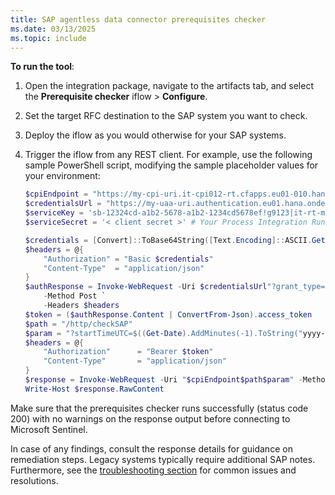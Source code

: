 ```yaml
---
title: SAP agentless data connector prerequisites checker
ms.date: 03/13/2025
ms.topic: include
---
```


<!-- docutune:disable -->

**To run the tool**:

1. Open the integration package, navigate to the artifacts tab, and select the **Prerequisite checker** iflow > **Configure**.
1. Set the target RFC destination to the SAP system you want to check.
1. Deploy the iflow as you would otherwise for your SAP systems.
1. Trigger the iflow from any REST client. For example, use the following sample PowerShell script, modifying the sample placeholder values for your environment:

    ```powershell
    $cpiEndpoint = "https://my-cpi-uri.it-cpi012-rt.cfapps.eu01-010.hana.ondemand.com" # CPI endpoint URL
    $credentialsUrl = "https://my-uaa-uri.authentication.eu01.hana.ondemand.com/oauth/token" # SAP authorization server URL
    $serviceKey = 'sb-12324cd-a1b2-5678-a1b2-1234cd5678ef!g9123|it-rt-my-cpi!h45678' # Process Integration Runtime Service client ID
    $serviceSecret = '< client secret >' # Your Process Integration Runtime service secret (make sure to use single quotes)

    $credentials = [Convert]::ToBase64String([Text.Encoding]::ASCII.GetBytes("$serviceKey`:$serviceSecret"))
    $headers = @{
        "Authorization" = "Basic $credentials"
        "Content-Type"  = "application/json"
    }
    $authResponse = Invoke-WebRequest -Uri $credentialsUrl"?grant_type=client_credentials" `
        -Method Post `
        -Headers $headers
    $token = ($authResponse.Content | ConvertFrom-Json).access_token
    $path = "/http/checkSAP"
    $param = "?startTimeUTC=$((Get-Date).AddMinutes(-1).ToString("yyyy-MM-ddTHH:mm:ss"))&endTimeUTC=$((Get-Date).ToString("yyyy-MM-ddTHH:mm:ss"))"
    $headers = @{
        "Authorization"      = "Bearer $token"
        "Content-Type"       = "application/json"
    }
    $response = Invoke-WebRequest -Uri "$cpiEndpoint$path$param" -Method Get -Headers $headers
    Write-Host $response.RawContent
    ```

Make sure that the prerequisites checker runs successfully (status code 200) with no warnings on the response output before connecting to Microsoft Sentinel.

In case of any findings, consult the response details for guidance on remediation steps. Legacy systems typically require additional SAP notes. Furthermore, see the [troubleshooting section](../sap/sap-deploy-troubleshoot.md) for common issues and resolutions.